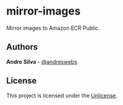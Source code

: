 # mirror-images

Mirror images to Amazon ECR Public.

## Authors

**Andre Silva** - [@andreswebs](https://github.com/andreswebs)

## License

This project is licensed under the [Unlicense](UNLICENSE.md).
